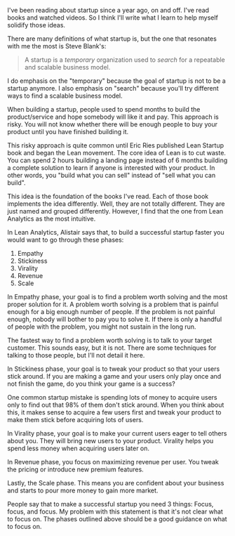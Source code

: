I've been reading about startup since a year ago, on and off. I've read books and watched videos. So I think I'll write what I learn to help myself solidify those ideas.

There are many definitions of what startup is, but the one that resonates with me the most is Steve Blank's:

> A startup is a *temporary* organization used to *search* for a repeatable and scalable business model.

I do emphasis on the "temporary" because the goal of startup is not to be a startup anymore. I also emphasis on "search" because you'll try different ways to find a scalable business model.

When building a startup, people used to spend months to build the product/service and hope somebody will like it and pay. This approach is risky. You will not know whether there will be enough people to buy your product until you have finished building it.

This risky approach is quite common until Eric Ries published Lean Startup book and began the Lean movement. The core idea of Lean is to cut waste. You can spend 2 hours building a landing page instead of 6 months building a complete solution to learn if anyone is interested with your product. In other words, you "build what you can sell" instead of "sell what you can build".

This idea is the foundation of the books I've read. Each of those book implements the idea differently. Well, they are not totally different. They are just named and grouped differently. However, I find that the one from Lean Analytics as the most intuitive.

In Lean Analytics, Alistair says that, to build a successful startup faster you would want to go through these phases:

1. Empathy
2. Stickiness
3. Virality
4. Revenue
5. Scale

In Empathy phase, your goal is to find a problem worth solving and the most proper solution for it. A problem worth solving is a problem that is painful enough for a big enough number of people. If the problem is not painful enough, nobody will bother to pay you to solve it. If there is only a handful of people with the problem, you might not sustain in the long run.

The fastest way to find a problem worth solving is to talk to your target customer. This sounds easy, but it is not. There are some techniques for talking to those people, but I'll not detail it here.

In Stickiness phase, your goal is to tweak your product so that your users stick around. If you are making a game and your users only play once and not finish the game, do you think your game is a success?

One common startup mistake is spending lots of money to acquire users only to find out that 98% of them don't stick around. When you think about this, it makes sense to acquire a few users first and tweak your product to make them stick before acquiring lots of users.

In Virality phase, your goal is to make your current users eager to tell others about you. They will bring new users to your product. Virality helps you spend less money when acquiring users later on.

In Revenue phase, you focus on maximizing revenue per user. You tweak the pricing or introduce new premium features.

Lastly, the Scale phase. This means you are confident about your business and starts to pour more money to gain more market.

People say that to make a successful startup you need 3 things: Focus, focus, and focus. My problem with this statement is that it's not clear what to focus on. The phases outlined above should be a good guidance on what to focus on.